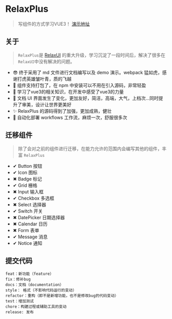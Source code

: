 # RelaxPlus 

> 写组件的方式学习VUE3！  [演示地址](https://bsie.gitee.io/relaxplus/#/button)


## 关于
> `RelaxPlus`是 [RelaxUI](https://yanghuanrong.github.io/RelaxUI/docs/) 的重大升级，学习沉淀了一段时间后，解决了很多在`RelaxUI`中没有解决的问题。 

- 😎 终于采用了 md 文件进行文档编写以及 demo 演示。webpack 猛如虎，感谢打虎英雄皱叶青，质的飞越
- 🔨 组件支持打包了，在 npm 中安装可以不用在引入源码，非常轻盈
- 👀 学习了vue3的相关知识，在开发中感受了vue3的力量
- 💖 文档 UI 界面发生了变化，更加友好，简洁，高端，大气，上档次...同时提升了审美，设计让世界更美好
- ✨ RelaxPlus 的源码得到了加强，更加成熟，健壮
- 🚀 自动化部署 workflows 工作流，麻烦一次，舒服很多次


## 迁移组件
> 除了会对之前的组件进行迁移，在能力允许的范围内会编写其他的组件，丰富 `RelaxPlus`
- ✔ Button 按钮
- ✔ Icon 图标
- ✖ Badge 标记
- ✔ Grid 栅格
- ✖ Input 输入框
- ✔ Checkbox 多选框
- ✖ Select 选择器
- ✔ Switch 开关
- ✖ DatePicker 日期选择器
- ✖ Calendar 日历
- ✖ Form 表单
- ✔ Message 消息
- ✔ Notice 通知

## 提交代码
```
feat：新功能（feature）
fix：修补bug
docs：文档（documentation）
style： 格式（不影响代码运行的变动）
refactor：重构（即不是新增功能，也不是修改bug的代码变动）
test：增加测试
chore：构建过程或辅助工具的变动
release: 发布
```

